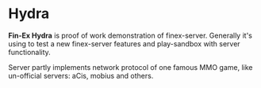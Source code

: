 # Hydra
__Fin-Ex Hydra__ is proof of work demonstration of finex-server.
Generally it's using to test a new finex-server features and play-sandbox with server functionality.

Server partly implements network protocol of one famous MMO game, like un-official servers: aCis, mobius and others.
